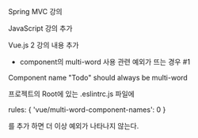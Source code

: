Spring MVC 강의

JavaScript 강의 추가

Vue.js 2 강의 내용 추가
- component의 multi-word 사용 관련 예외가 뜨는 경우 #1

Component name "Todo" should always be multi-word

프로젝트의 Root에 있는 .eslintrc.js 파일에

rules: {
'vue/multi-word-component-names': 0
}

를 추가 하면 더 이상 예외가 나타나지 않는다.




